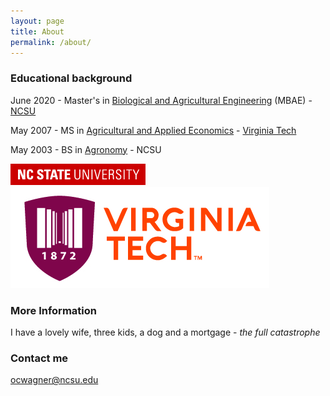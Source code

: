 ```yaml
---
layout: page
title: About
permalink: /about/
---
```


### Educational background

June 2020 - Master's in [Biological and Agricultural Engineering](https://www.bae.ncsu.edu/) (MBAE) - [NCSU](https://www.ncsu.edu/)

May 2007 - MS in [Agricultural and Applied Economics](https://aaec.vt.edu/) - [Virginia Tech](https://vt.edu/)

May 2003 - BS in [Agronomy](https://cals.ncsu.edu/crop-and-soil-sciences/) - NCSU

![](https://raw.githubusercontent.com/ocwagner/ocwagner.github.io/master/images/ncsu.png)![](https://raw.githubusercontent.com/ocwagner/ocwagner.github.io/master/images/vt.jpg)

### More Information

I have a lovely wife, three kids, a dog and a mortgage - *the full catastrophe*

### Contact me

[ocwagner@ncsu.edu](mailto:ocwagner@ncsu.edu)
